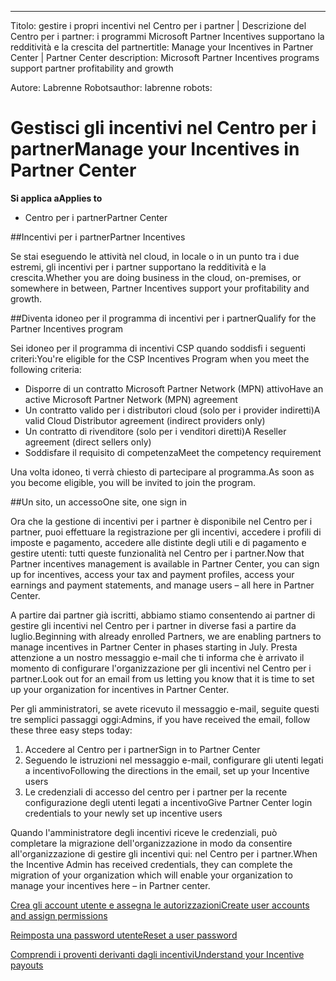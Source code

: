 ---
<span data-ttu-id="55530-101">Titolo: gestire i propri incentivi nel Centro per i partner | Descrizione del Centro per i partner: i programmi Microsoft Partner Incentives supportano la redditività e la crescita del partner</span><span class="sxs-lookup"><span data-stu-id="55530-101">title: Manage your Incentives in Partner Center | Partner Center description: Microsoft Partner Incentives programs support partner profitability and growth</span></span> 

<span data-ttu-id="55530-102">Autore: Labrenne Robots</span><span class="sxs-lookup"><span data-stu-id="55530-102">author: labrenne robots:</span></span> 

# <a name="manage-your-incentives-in-partner-center"></a><span data-ttu-id="55530-103">Gestisci gli incentivi nel Centro per i partner</span><span class="sxs-lookup"><span data-stu-id="55530-103">Manage your Incentives in Partner Center</span></span> 

**<span data-ttu-id="55530-104">Si applica a</span><span class="sxs-lookup"><span data-stu-id="55530-104">Applies to</span></span>**

-  <span data-ttu-id="55530-105">Centro per i partner</span><span class="sxs-lookup"><span data-stu-id="55530-105">Partner Center</span></span>

##<a name="partner-incentives"></a><span data-ttu-id="55530-106">Incentivi per i partner</span><span class="sxs-lookup"><span data-stu-id="55530-106">Partner Incentives</span></span> 

<span data-ttu-id="55530-107">Se stai eseguendo le attività nel cloud, in locale o in un punto tra i due estremi, gli incentivi per i partner supportano la redditività e la crescita.</span><span class="sxs-lookup"><span data-stu-id="55530-107">Whether you are doing business in the cloud, on-premises, or somewhere in between, Partner Incentives support your profitability and growth.</span></span>

##<a name="qualify-for-the-partner-incentives-program"></a><span data-ttu-id="55530-108">Diventa idoneo per il programma di incentivi per i partner</span><span class="sxs-lookup"><span data-stu-id="55530-108">Qualify for the Partner Incentives program</span></span>

<span data-ttu-id="55530-109">Sei idoneo per il programma di incentivi CSP quando soddisfi i seguenti criteri:</span><span class="sxs-lookup"><span data-stu-id="55530-109">You're eligible for the CSP Incentives Program when you meet the following criteria:</span></span>

-   <span data-ttu-id="55530-110">Disporre di un contratto Microsoft Partner Network (MPN) attivo</span><span class="sxs-lookup"><span data-stu-id="55530-110">Have an active Microsoft Partner Network (MPN) agreement</span></span> 
-   <span data-ttu-id="55530-111">Un contratto valido per i distributori cloud (solo per i provider indiretti)</span><span class="sxs-lookup"><span data-stu-id="55530-111">A valid Cloud Distributor agreement (indirect providers only)</span></span>
-   <span data-ttu-id="55530-112">Un contratto di rivenditore (solo per i venditori diretti)</span><span class="sxs-lookup"><span data-stu-id="55530-112">A Reseller agreement (direct sellers only)</span></span>
-   <span data-ttu-id="55530-113">Soddisfare il requisito di competenza</span><span class="sxs-lookup"><span data-stu-id="55530-113">Meet the competency requirement</span></span>

<span data-ttu-id="55530-114">Una volta idoneo, ti verrà chiesto di partecipare al programma.</span><span class="sxs-lookup"><span data-stu-id="55530-114">As soon as you become eligible, you will be invited to join the program.</span></span>

##<a name="one-site-one-sign-in"></a><span data-ttu-id="55530-115">Un sito, un accesso</span><span class="sxs-lookup"><span data-stu-id="55530-115">One site, one sign in</span></span>

<span data-ttu-id="55530-116">Ora che la gestione di incentivi per i partner è disponibile nel Centro per i partner, puoi effettuare la registrazione per gli incentivi, accedere i profili di imposte e pagamento, accedere alle distinte degli utili e di pagamento e gestire utenti: tutti queste funzionalità nel Centro per i partner.</span><span class="sxs-lookup"><span data-stu-id="55530-116">Now that Partner incentives management is available in Partner Center, you can sign up for incentives, access your tax and payment profiles, access your earnings and payment statements, and manage users – all here in Partner Center.</span></span> 

<span data-ttu-id="55530-117">A partire dai partner già iscritti, abbiamo stiamo consentendo ai partner di gestire gli incentivi nel Centro per i partner in diverse fasi a partire da luglio.</span><span class="sxs-lookup"><span data-stu-id="55530-117">Beginning with already enrolled Partners, we are enabling partners to manage incentives in Partner Center in phases starting in July.</span></span> <span data-ttu-id="55530-118">Presta attenzione a un nostro messaggio e-mail che ti informa che è arrivato il momento di configurare l'organizzazione per gli incentivi nel Centro per i partner.</span><span class="sxs-lookup"><span data-stu-id="55530-118">Look out for an email from us letting you know that it is time to set up your organization for incentives in Partner Center.</span></span> 

<span data-ttu-id="55530-119">Per gli amministratori, se avete ricevuto il messaggio e-mail, seguite questi tre semplici passaggi oggi:</span><span class="sxs-lookup"><span data-stu-id="55530-119">Admins, if you have received the email, follow these three easy steps today:</span></span>

1.  <span data-ttu-id="55530-120">Accedere al Centro per i partner</span><span class="sxs-lookup"><span data-stu-id="55530-120">Sign in to Partner Center</span></span> 
2.  <span data-ttu-id="55530-121">Seguendo le istruzioni nel messaggio e-mail, configurare gli utenti legati a incentivo</span><span class="sxs-lookup"><span data-stu-id="55530-121">Following the directions in the email, set up your Incentive users</span></span> 
3.  <span data-ttu-id="55530-122">Le credenziali di accesso del centro per i partner per la recente configurazione degli utenti legati a incentivo</span><span class="sxs-lookup"><span data-stu-id="55530-122">Give Partner Center login credentials to your newly set up incentive users</span></span>

<span data-ttu-id="55530-123">Quando l'amministratore degli incentivi riceve le credenziali, può completare la migrazione dell'organizzazione in modo da consentire all'organizzazione di gestire gli incentivi qui: nel Centro per i partner.</span><span class="sxs-lookup"><span data-stu-id="55530-123">When the Incentive Admin has received credentials, they can complete the migration of your organization which will enable your organization to manage your incentives here – in Partner center.</span></span>


[<span data-ttu-id="55530-124">Crea gli account utente e assegna le autorizzazioni</span><span class="sxs-lookup"><span data-stu-id="55530-124">Create user accounts and assign permissions</span></span> ](create-user-accounts-and-set-permissions.md)

[<span data-ttu-id="55530-125">Reimposta una password utente</span><span class="sxs-lookup"><span data-stu-id="55530-125">Reset a user password</span></span>](reset-a-user-password.md)

[<span data-ttu-id="55530-126">Comprendi i proventi derivanti dagli incentivi</span><span class="sxs-lookup"><span data-stu-id="55530-126">Understand your Incentive payouts</span></span>](understand-your-incentive-payouts.md)

